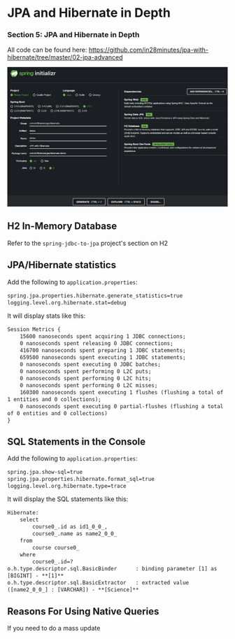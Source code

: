 # JPA and Hibernate in Depth

### Section 5: JPA and Hibernate in Depth

All code can be found here: https://github.com/in28minutes/jpa-with-hibernate/tree/master/02-jpa-advanced

![Initialise Spring App](README_images/01-Spring-Initializr.png)

## H2 In-Memory Database

Refer to the `spring-jdbc-to-jpa` project's section on H2

## JPA/Hibernate statistics

Add the following to `application.properties`:
```
spring.jpa.properties.hibernate.generate_statistics=true
logging.level.org.hibernate.stat=debug
```
It will display stats like this:
```
Session Metrics {
    15600 nanoseconds spent acquiring 1 JDBC connections;
    0 nanoseconds spent releasing 0 JDBC connections;
    416700 nanoseconds spent preparing 1 JDBC statements;
    659500 nanoseconds spent executing 1 JDBC statements;
    0 nanoseconds spent executing 0 JDBC batches;
    0 nanoseconds spent performing 0 L2C puts;
    0 nanoseconds spent performing 0 L2C hits;
    0 nanoseconds spent performing 0 L2C misses;
    160300 nanoseconds spent executing 1 flushes (flushing a total of 1 entities and 0 collections);
    0 nanoseconds spent executing 0 partial-flushes (flushing a total of 0 entities and 0 collections)
}
```

## SQL Statements in the Console

Add the following to `application.properties`:
```
spring.jpa.show-sql=true
spring.jpa.properties.hibernate.format_sql=true
logging.level.org.hibernate.type=trace
```

It will display the SQL statements like this:
```
Hibernate: 
    select
        course0_.id as id1_0_0_,
        course0_.name as name2_0_0_ 
    from
        course course0_ 
    where
        course0_.id=?
o.h.type.descriptor.sql.BasicBinder      : binding parameter [1] as [BIGINT] - **[1]**
o.h.type.descriptor.sql.BasicExtractor   : extracted value ([name2_0_0_] : [VARCHAR]) - **[Science]**
```

## Reasons For Using Native Queries

If you need to do a mass update
